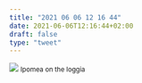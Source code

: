 ```yaml
---
title: "2021 06 06 12 16 44"
date: 2021-06-06T12:16:44+02:00
draft: false
type: "tweet"
---
```

![](/img/IMG_1537.JPG)
<small>Ipomea on the loggia</small>
